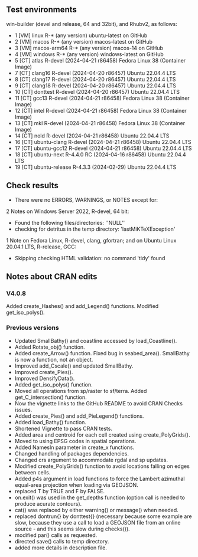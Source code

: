 
## Test environments

win-builder (devel and release, 64 and 32bit), and Rhubv2, as follows:

* 1 [VM] linux          R-* (any version)              ubuntu-latest on GitHub
* 2 [VM] macos          R-* (any version)              macos-latest on GitHub
* 3 [VM] macos-arm64    R-* (any version)              macos-14 on GitHub
* 4 [VM] windows        R-* (any version)              windows-latest on GitHub
* 5 [CT] atlas          R-devel (2024-04-21 r86458)    Fedora Linux 38 (Container Image)
* 7 [CT] clang16        R-devel (2024-04-20 r86457)    Ubuntu 22.04.4 LTS
* 8 [CT] clang17        R-devel (2024-04-20 r86457)    Ubuntu 22.04.4 LTS
* 9 [CT] clang18        R-devel (2024-04-20 r86457)    Ubuntu 22.04.4 LTS
* 10 [CT] donttest       R-devel (2024-04-20 r86457)    Ubuntu 22.04.4 LTS
* 11 [CT] gcc13          R-devel (2024-04-21 r86458)    Fedora Linux 38 (Container Image)
* 12 [CT] intel          R-devel (2024-04-21 r86458)    Fedora Linux 38 (Container Image)
* 13 [CT] mkl            R-devel (2024-04-21 r86458)    Fedora Linux 38 (Container Image)
* 14 [CT] nold           R-devel (2024-04-21 r86458)    Ubuntu 22.04.4 LTS
* 16 [CT] ubuntu-clang   R-devel (2024-04-21 r86458)    Ubuntu 22.04.4 LTS
* 17 [CT] ubuntu-gcc12   R-devel (2024-04-21 r86458)    Ubuntu 22.04.4 LTS
* 18 [CT] ubuntu-next    R-4.4.0 RC (2024-04-16 r86458) Ubuntu 22.04.4 LTS
* 19 [CT] ubuntu-release R-4.3.3 (2024-02-29)           Ubuntu 22.04.4 LTS


## Check results

* There were no ERRORS, WARNINGS, or NOTES except for:

2 Notes on Windows Server 2022, R-devel, 64 bit: 

- Found the following files/directories: ''NULL''
- checking for detritus in the temp directory: 'lastMiKTeXException'

1 Note on Fedora Linux, R-devel, clang, gfortran; and on Ubuntu Linux 20.04.1 LTS, R-release, GCC:

- Skipping checking HTML validation: no command 'tidy' found

## Notes about CRAN edits

### V4.0.8

Added create_Hashes() and add_Legend() functions. Modified get_iso_polys().

### Previous versions

* Updated SmallBathy() and coastline accessed by load_Coastline().
* Added Rotate_obj() function.
* Added create_Arrow() function. Fixed bug in seabed_area(). SmallBathy is now a function, not an object.
* Improved add_Cscale() and updated SmallBathy.
* Improved create_Pies().
* Improved DensifyData().
* Added get_iso_polys() function.
* Moved all operations from sp/raster to sf/terra. Added get_C_intersection() function.
* Now the vignette links to the GitHub README to avoid CRAN Checks issues.
* Added create_Pies() and add_PieLegend() functions.
* Added load_Bathy() function.
* Shortened Vignette to pass CRAN tests.
* Added area and centroid for each cell created using create_PolyGrids().
* Moved to using EPSG codes in spatial operations.
* Added NamesIn parameter in create_x functions.
* Changed handling of packages dependencies.
* Changed crs argument to accommodate rgdal and sp updates.
* Modified create_PolyGrids() function to avoid locations falling on edges between cells.
* Added p4s argument in load functions to force the Lambert azimuthal equal-area projection when loading via GEOJSON.
* replaced T by TRUE and F by FALSE.
* on.exit() was used in the get_depths function (option call is needed to produce acurate contours).
* cat() was replaced by either warning() or message() when needed.
* replaced dontrun{} by donttest{} (necessary because some example are slow, because they use a call to load a GEOJSON file from an online source - and this seems slow during checks()).
* modified par() calls as requested.
* directed save() calls to temp directory.
* added more details in description file.

